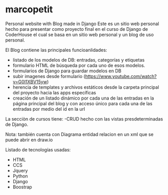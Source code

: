 # marcopetit
Personal website with Blog made in Django
Este es un sitio web personal hecho para presentar como proyecto final en el curso de Django de CoderHouse el cual se basa en un sitio web personal y un blog de uso personal.

El Blog contiene las principales funcioanlidades:
- listado de los modelos de DB: entradas, categorías y etiquetas
- formulario HTML de búsqueda por cada uno de esos modelos.
- formularios de Django para guardar modelos en DB
- subir imagenes desde formulario (https://www.youtube.com/watch?v=G0l1XBV15yw)
- herencia de templates y archivos estáticos desde la carpeta principal del proyecto hacia las apps específicas
- creación de un listado dinámico por cada una de las entradas en la página principal del blog y con acceso único para cada una de las entradas por medio del id en la url


La secciòn de cursos tiene:
-CRUD hecho con las vistas presdeterminadas de Django.

Nota: también cuenta con Diagrama entidad relacion en un xml que se puede abrir en draw.io

Listado de tecnologías usadas:
- HTML
- CCS
- Jquery
- Python
- Django
- Boostrap